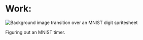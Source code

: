 # Work:

![Background image transition over an MNIST digit spritesheet](https://grant-uploader.s3.amazonaws.com/2025-02-05-21-51-59.gif)

Figuring out an MNIST timer.
